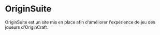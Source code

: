 # OriginSuite
OriginSuite est un site mis en place afin d'améliorer l'expérience de jeu des joueurs d'OriginCraft.
